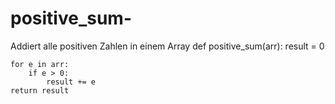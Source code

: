 # positive_sum-
Addiert alle positiven Zahlen in einem Array 
def positive_sum(arr):
    result = 0

    for e in arr:
        if e > 0:
            result += e
    return result

